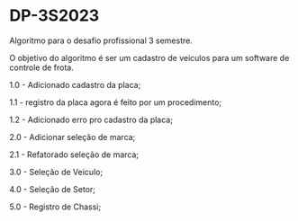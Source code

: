 # DP-3S2023
Algoritmo para o desafio profissional 3 semestre.

O objetivo do algoritmo é ser um cadastro de veiculos para um software de controle de frota.

1.0 - Adicionado cadastro da placa;

1.1 - registro da placa agora é feito por um procedimento;

1.2 - Adicionado erro pro cadastro da placa;

2.0 - Adicionar seleção de marca;

2.1 - Refatorado seleção de marca;

3.0 - Seleção de Veiculo;

4.0 - Seleção de Setor;

5.0 - Registro de Chassi;

